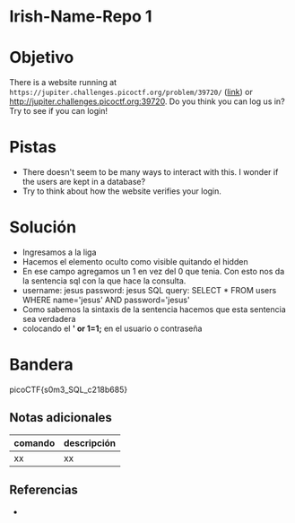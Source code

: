 # Irish-Name-Repo 1

# Objetivo
There is a website running at `https://jupiter.challenges.picoctf.org/problem/39720/` ([link](https://jupiter.challenges.picoctf.org/problem/39720/)) or http://jupiter.challenges.picoctf.org:39720. Do you think you can log us in? Try to see if you can login!

# Pistas
- There doesn't seem to be many ways to interact with this. I wonder if the users are kept in a database?
- Try to think about how the website verifies your login.

# Solución
- Ingresamos a la liga
- Hacemos el elemento oculto como visible quitando el hidden
- En ese campo agregamos un 1 en vez del 0 que tenia. Con esto nos da la sentencia sql con la que hace la consulta.
- username: jesus
	password: jesus
	SQL query: SELECT * FROM users WHERE name='jesus' AND password='jesus' 
- Como sabemos la sintaxis de la sentencia hacemos que esta sentencia sea verdadera
- colocando el **' or 1=1;** en el usuario o contraseña


# Bandera
picoCTF{s0m3_SQL_c218b685}

## Notas adicionales
| comando | descripción |
| ------ | ------ |
| xx | xx |

## Referencias
- []()